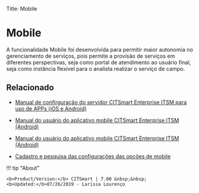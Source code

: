 Title: Mobile

# Mobile

A funcionalidade Mobile foi desenvolvida para permitir maior autonomia no gerenciamento de serviços, pois permite a provisão de 
serviços em diferentes perspectivas, seja como portal de atendimento ao usuário final, seja como instância flexível para o analista
realizar o serviço de campo.

Relacionado
-------------

- [Manual de confirguração do servidor CITSmart Enterprise ITSM para uso de APPs (iOS e Android)](/pt-br/citsmart-platform-7/additional-features/mobile-and-field-service/configuration/app-android-ios.html)

- [Manual do usuário do aplicativo mobile CITSmart Enterprise ITSM (Android)](/pt-br/citsmart-platform-7/additional-features/mobile-and-field-service/apps/android.html)

- [Manual do usuário do aplicativo mobile CITSmart Enterprise ITSM (Android)](/pt-br/citsmart-platform-7/additional-features/mobile-and-field-service/apps/android.html)

- [Cadastro e pesquisa das configurações das opções de mobile](/pt-br/citsmart-platform-7/additional-features/mobile-and-field-service/configuration/options.html)

!!! tip "About"

    <b>Product/Version:</b> CITSmart | 7.00 &nbsp;&nbsp;
    <b>Updated:</b>07/26/2019 - Larissa Lourenço  
